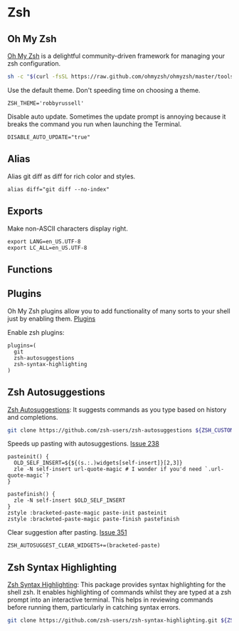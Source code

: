 # Zsh

## Oh My Zsh
[Oh My Zsh](https://github.com/ohmyzsh/ohmyzsh) is a delightful community-driven framework for managing your zsh configuration.

```bash
sh -c "$(curl -fsSL https://raw.github.com/ohmyzsh/ohmyzsh/master/tools/install.sh)"
```

Use the default theme. Don't speeding time on choosing a theme.

    ZSH_THEME='robbyrussell'

Disable auto update. Sometimes the update prompt is annoying because it breaks the command you run when launching the Terminal.

    DISABLE_AUTO_UPDATE="true"

## Alias
Alias git diff as diff for rich color and styles.

    alias diff="git diff --no-index"

## Exports
Make non-ASCII characters display right.

    export LANG=en_US.UTF-8
    export LC_ALL=en_US.UTF-8

## Functions

## Plugins
Oh My Zsh plugins allow you to add functionality of many sorts to your shell just by enabling them. [Plugins](https://github.com/ohmyzsh/ohmyzsh/wiki/Plugins)

Enable zsh plugins:

    plugins=(
      git
      zsh-autosuggestions
      zsh-syntax-highlighting
    )

## Zsh Autosuggestions
 [Zsh Autosuggestions](https://github.com/zsh-users/zsh-autosuggestions): It suggests commands as you type based on history and completions.
```bash
git clone https://github.com/zsh-users/zsh-autosuggestions ${ZSH_CUSTOM:-~/.oh-my-zsh/custom}/plugins/zsh-autosuggestions
```

Speeds up pasting with autosuggestions. [Issue 238](https://github.com/zsh-users/zsh-autosuggestions/issues/238)

    pasteinit() {
      OLD_SELF_INSERT=${${(s.:.)widgets[self-insert]}[2,3]}
      zle -N self-insert url-quote-magic # I wonder if you'd need `.url-quote-magic`?
    }
    
    pastefinish() {
      zle -N self-insert $OLD_SELF_INSERT
    }
    zstyle :bracketed-paste-magic paste-init pasteinit
    zstyle :bracketed-paste-magic paste-finish pastefinish

Clear suggestion after pasting. [Issue 351](https://github.com/zsh-users/zsh-autosuggestions/issues/351)

    ZSH_AUTOSUGGEST_CLEAR_WIDGETS+=(bracketed-paste)

## Zsh Syntax Highlighting
 [Zsh Syntax Highlighting](https://github.com/zsh-users/zsh-syntax-highlighting): This package provides syntax highlighting for the shell zsh. It enables highlighting of commands whilst they are typed at a zsh prompt into an interactive terminal. This helps in reviewing commands before running them, particularly in catching syntax errors.

```bash
git clone https://github.com/zsh-users/zsh-syntax-highlighting.git ${ZSH_CUSTOM:-~/.oh-my-zsh/custom}/plugins/zsh-syntax-highlighting
```

